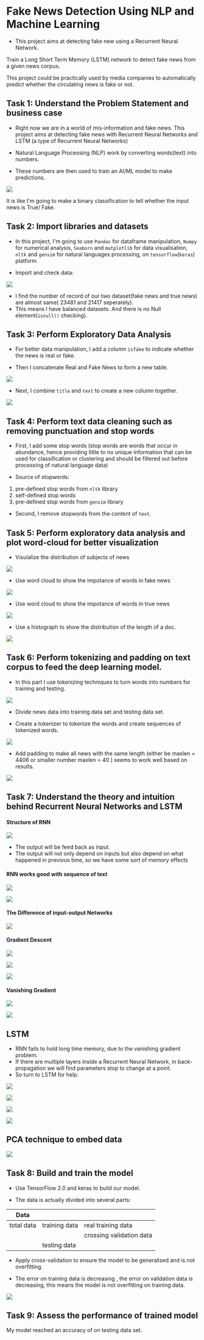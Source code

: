 # Fake News Detection Using NLP and Machine Learning

* This project aims at detecting fake new using a Recurrent Neural Network. 

Train a Long Short Term Memory (LSTM) network to detect fake news from a given news corpus. 

This project could be practically used by media companies to automatically predict whether the circulating news is fake or not. 

## Task 1: Understand the Problem Statement and business case

* Right now we are in a world of mis-information and fake news. This project aims at detecting fake news with Recurrent Neural Networks and LSTM (a type of Recurrent Neural Networks)

* Natural Language Processing (NLP) work by converting words(text) into numbers. 

* These numbers are then used to train an AI/ML model to make predictions.

![](https://github.com/tsheng0315/Projects-on-CV/blob/main/Fake%20News%20Detection%20with%20Machine%20Learning/graphs/task%201%20intro.png)

It is like I'm going to make a binary classification to tell whether the input news is True/ Fake. 
 
## Task 2: Import libraries and datasets

* In this project, I'm going to use `Pandas` for dataframe manipulation, `Numpy` for numerical analysis, `Seaborn` and `matplotlib` for data visualisation, `nltk` and `gensim` for natural languages processing, on `tensorflow`(`keras`) platform.

* Import and check data: 

![](https://github.com/Gravel-yard/FakeNewsDetector-data/blob/main/graphs/task%202%20true%20news.png)

* I find the number of record of our two dataset(fake news and true news) are almost same( 23481 and 21417 seperately). 
* This means I have balanced datasets. And there is no Null element(`isnull()` checking).

## Task 3: Perform Exploratory Data Analysis 

* For better data manipulation, I add a column `isfake` to indicate whether the news is real or fake. 

* Then I concatenate Real and Fake News to form a new table.

![](https://github.com/Gravel-yard/FakeNewsDetector-data/blob/main/graphs/task%203%20concat%20two%20table%20into%20one%20table%20.png)

* Next, I combine `title` and `text` to create a new column together.

![](https://github.com/Gravel-yard/FakeNewsDetector-data/blob/main/graphs/task%203%20title%2Btext.png)

## Task 4: Perform text data cleaning such as removing punctuation and stop words

* First, I add some stop words (stop words are words that occur in abundance, hence providing little to no unique information that can be used for classification or clustering and should be filtered out before processing of natural language data)

* Source of stopwords:

1. pre-defined stop words from `nltk` library
2. self-defined stop words
3. pre-defined stop words from `gensim` library

* Second, I remove stopwords from the content of `text`.

## Task 5: Perform exploratory data analysis and plot word-cloud for better visualization

* Visulalize the distribution of subjects of news

![](https://github.com/Gravel-yard/FakeNewsDetector-data/blob/main/graphs/task%205%20show%20subject.png)

* Use word cloud to show the impotance of words in fake news

![](https://github.com/Gravel-yard/FakeNewsDetector-data/blob/main/graphs/task%205%20fake%20news%20word%20cloud.png)


* Use word cloud to show the impotance of words in true news

![](https://github.com/Gravel-yard/FakeNewsDetector-data/blob/main/graphs/task%205%20true%20new%20word%20cloud.png)

* Use a histograph to show the distribution of the length of a doc.

![](https://github.com/Gravel-yard/FakeNewsDetector-data/blob/main/graphs/task%205%20length%20of%20one%20doc.png)

## Task 6: Perform tokenizing and padding on text corpus to feed the deep learning model.

* In this part I use tokenizing techniques to turn words into numbers for training and testing.

![](https://github.com/Gravel-yard/FakeNewsDetector-data/blob/main/graphs/task%206%20token.png)

* Divide news data into training data set and testing data set.

* Create a tokenizer to tokenize the words and create sequences of tokenized words.

![](https://github.com/Gravel-yard/FakeNewsDetector-data/blob/main/graphs/task%206%20encoding%20text%20.png)

* Add padding to make all news with the same length (either be maxlen = 4406 or smaller number maxlen = 40 ) seems to work well based on results.

![](https://github.com/Gravel-yard/FakeNewsDetector-data/blob/main/graphs/task%206%20padding.png)

## Task 7: Understand the theory and intuition behind Recurrent Neural Networks and LSTM

#### Structure of RNN

![](https://github.com/Gravel-yard/FakeNewsDetector-data/blob/main/graphs/task%207%20RNN%20into%201.png)

* The output will be feed back as input. 
* The output will not only depend on inputs but also depend on what happened in previous time, so we have some sort of memory effects

#### RNN works good with sequence of text 

![](https://github.com/Gravel-yard/FakeNewsDetector-data/blob/main/graphs/task%207%20RNN%202%20architecture%20.png)

![](https://github.com/Gravel-yard/FakeNewsDetector-data/blob/main/graphs/task%207%20rnn%203%20why%20special.png)

#### The Difference of input-output Networks

![](https://github.com/Gravel-yard/FakeNewsDetector-data/blob/main/graphs/task%207%20rnn%204%20why%20special.png)

#### Gradient Descent

![](https://github.com/Gravel-yard/FakeNewsDetector-data/blob/main/graphs/task%207%20rnn%205%20gradient%20descent.png)

![](https://github.com/Gravel-yard/FakeNewsDetector-data/blob/main/graphs/task%207%20rnn%206%20gradient%20descent.png)

![](https://github.com/Gravel-yard/FakeNewsDetector-data/blob/main/graphs/task%207%20rnn%207%20gradient%20descent.png)

#### Vanishing Gradient

![](https://github.com/Gravel-yard/FakeNewsDetector-data/blob/main/graphs/task%207%20rnn%208%20vanishing%20gradient.png)

![](https://github.com/Gravel-yard/FakeNewsDetector-data/blob/main/graphs/task%207%20rnn%209%20vanishing%20gradient.png)

## LSTM 

* RNN fails to hold long time memory, due to the vanishing gradient problem.
* If there are multiple layers inside a Recurrent Neural Network, in back-propagation we will find parameters stop to change at a point. 
* So turn to LSTM for help.

![](https://github.com/Gravel-yard/FakeNewsDetector-data/blob/main/graphs/task%208%20LSTM.png)

![](https://github.com/Gravel-yard/FakeNewsDetector-data/blob/main/graphs/task%208%20lstm%202.png)

![](https://github.com/Gravel-yard/FakeNewsDetector-data/blob/main/graphs/task%208%20lstm%203.png)

![](https://github.com/Gravel-yard/FakeNewsDetector-data/blob/main/graphs/task%208%20lstm%204.png)

## PCA technique to embed data

![](https://github.com/Gravel-yard/FakeNewsDetector-data/blob/main/graphs/task%209%20-1.png)

## Task 8: Build and train the model

* Use TensorFlow 2.0 and keras to build our model. 

* The data is actually divided into several parts: 

|     Data   |               |                          |
|------------|---------------|--------------------------|
|  total data| training data | real training data       |
|            |               |crossing validation data  |
|            | testing data  |                          |

* Apply cross-validation to ensure the model to be generalised and is not overfitting. 

* The error on training data is decreasing , the error on validation data is decreasing, this means the model is not overfitting on training data. 

![](https://github.com/Gravel-yard/FakeNewsDetector-data/blob/main/graphs/task%209%20training%20result.png)

## Task 9: Assess the performance of trained model

My model reached an accuracy of on testing data set.  


